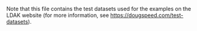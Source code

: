 Note that this file contains the test datasets used for the examples on the LDAK website (for more information, see https://dougspeed.com/test-datasets).
